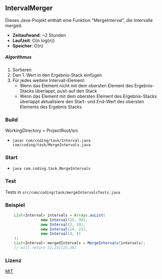 ## IntervalMerger
Dieses Java-Projekt enthält eine Funktion "MergeInterval", die Intervalle merged.
- **Zeitaufwand**: ~2 Stunden
- **Laufzeit**: O(n log(n))
- **Speicher**: O(n)

##### Algorithmus
1. Sortieren
2. Den 1. Wert in den Ergebnis-Stack einfügen
3. Für jedes weitere Intervall-Element:
    - Wenn das Element nicht mit dem obersten Element des Ergebnis-Stacks überlappt, push auf den Stack
    - Wenn das Element mit dem obersten Element des Ergebnis-Stacks überlappt aktualisiere den Start- und End-Wert des obersten Elements des Ergebnis Stacks

### Build
WorkingDirectory = ProjectRoot/src
- `javac com/coding/task/Interval.java com/coding/task/MergeIntervals.java `

### Start
- `java com.coding.task.MergeIntervals`

### Test
Tests in `src/com/coding/task/mergeIntervalsTests.java`

### Beispiel
``` java
    List<Interval> intervals = Arrays.asList(
                new Interval(25, 30),
                new Interval(2, 19),
                new Interval(14, 23),
                new Interval(4, 8)
    );
    List<Interval> mergedIntervals = MergeIntervals(intervals);
    // will return [2,23][25,30]
```

### Lizenz
[MIT](https://choosealicense.com/licenses/mit/)
